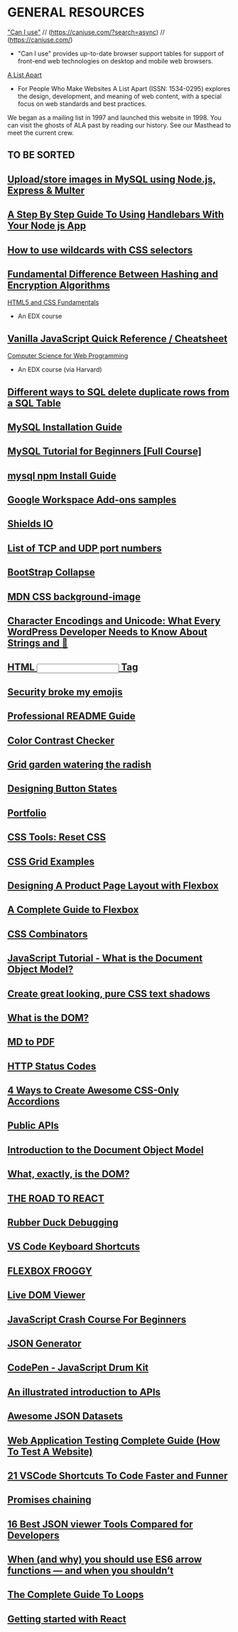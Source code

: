 # GENERAL RESOURCES

["Can I use"](https://caniuse.com/?search=await) // (https://caniuse.com/?search=async) // (https://caniuse.com/)

- "Can I use" provides up-to-date browser support tables for support of front-end web technologies on desktop and mobile web browsers.

[A List Apart](https://alistapart.com/)

- For People Who Make Websites
A List Apart (ISSN: 1534-0295) explores the design, development, and meaning of web content, with a special focus on web standards and best practices.

We began as a mailing list in 1997 and launched this website in 1998. You can visit the ghosts of ALA past by reading our history. See our Masthead to meet the current crew.

## TO BE SORTED

[Upload/store images in MySQL using Node.js, Express & Multer](https://www.bezkoder.com/node-js-upload-image-mysql/)
-

[A Step By Step Guide To Using Handlebars With Your Node js App](https://waelyasmina.medium.com/a-guide-into-using-handlebars-with-your-express-js-application-22b944443b65)
-

[How to use wildcards with CSS selectors](https://www.itsupportguides.com/knowledge-base/website-tips/css-wildcard/)
-

[Fundamental Difference Between Hashing and Encryption Algorithms](https://www.baeldung.com/cs/hashing-vs-encryption)
-

[HTML5 and CSS Fundamentals](https://www.edx.org/course/html5-and-css-fundamentals)
- An EDX course

[Vanilla JavaScript Quick Reference / Cheatsheet](https://gist.github.com/thegitfather/9c9f1a927cd57df14a59c268f118ce86#file-vanilla-js-cheatsheet-md)
-

[Computer Science for Web Programming](https://www.edx.org/professional-certificate/harvardx-computer-science-for-web-programming)
- An EDX course (via Harvard)

[Different ways to SQL delete duplicate rows from a SQL Table](https://www.sqlshack.com/different-ways-to-sql-delete-duplicate-rows-from-a-sql-table/)
-

[MySQL Installation Guide](https://coding-boot-camp.github.io/full-stack/mysql/mysql-installation-guide)
-

[MySQL Tutorial for Beginners [Full Course]](https://www.youtube.com/watch?v=7S_tz1z_5bA)
-

[mysql npm Install Guide](https://www.npmjs.com/package/mysql#install)
-

[Google Workspace Add-ons samples](https://github.com/googleworkspace/add-ons-samples/tree/42d1059ed850003b0de2b859ffd853c2173fa6cc/github)
-

[Shields IO](https://shields.io/)
-

[List of TCP and UDP port numbers](https://en.wikipedia.org/wiki/List_of_TCP_and_UDP_port_numbers)
-

[BootStrap Collapse](https://getbootstrap.com/docs/5.0/components/collapse/)
-

[MDN CSS background-image](https://developer.mozilla.org/en-US/docs/Web/CSS/background-image)
-

[Character Encodings and Unicode: What Every WordPress Developer Needs to Know About Strings and 🦄](https://deliciousbrains.com/how-unicode-works/)
-

[HTML <input> Tag](https://www.w3schools.com/tags/tag_input.asp)
-

[Security broke my emojis](https://7minutemiles.com/2018/12/05/security-broke-my-emojis/)
-

[Professional README Guide](https://coding-boot-camp.github.io/full-stack/github/professional-readme-guide)
-

[Color Contrast Checker](https://coolors.co/contrast-checker/112a46-040d18)
-

[Grid garden watering the radish](https://www.programmersought.com/article/2328993810/)
-

[Designing Button States](https://cloudfour.com/thinks/designing-button-states/)
-

[Portfolio](http://findmatthew.com/)
-

[CSS Tools: Reset CSS](https://meyerweb.com/eric/tools/css/reset/)
-

[CSS Grid Examples](https://www.quackit.com/css/grid/examples/)
-

[Designing A Product Page Layout with Flexbox](https://css-tricks.com/designing-a-product-page-layout-with-flexbox/)
-

[A Complete Guide to Flexbox](https://css-tricks.com/snippets/css/a-guide-to-flexbox/)
-

[CSS Combinators](https://www.w3schools.com/css/css_combinators.asp)
-

[JavaScript Tutorial - What is the Document Object Model?](https://www.youtube.com/watch?v=iBQEzanrjeg)
-

[Create great looking, pure CSS text shadows](https://www.massmediums.com/blog/134-create-great-looking-pure-css-text-shadows.html)
-

[What is the DOM?](https://css-tricks.com/dom/)
-

[MD to PDF](https://www.markdowntopdf.com/)
-

[HTTP Status Codes](https://httpstatuses.com/)
-

[4 Ways to Create Awesome CSS-Only Accordions](https://www.hongkiat.com/blog/css-only-accordion/)
-

[Public APIs](https://github.com/public-apis/public-apis)
-

[Introduction to the Document Object Model](https://www.youtube.com/watch?v=-0ZcldkGlt8)
-

[What, exactly, is the DOM?](https://bitsofco.de/what-exactly-is-the-dom/)
-

[THE ROAD TO REACT](https://www.roadtoreact.com/)
-

[Rubber Duck Debugging](https://rubberduckdebugging.com/)
-

[VS Code Keyboard Shortcuts](https://code.visualstudio.com/shortcuts/keyboard-shortcuts-windows.pdf)
-

[FLEXBOX FROGGY](https://flexboxfroggy.com/)
-

[Live DOM Viewer](https://software.hixie.ch/utilities/js/live-dom-viewer/)
-

[JavaScript Crash Course For Beginners](https://www.youtube.com/watch?v=hdI2bqOjy3c)
-

[JSON Generator](https://next.json-generator.com/)
-

[CodePen - JavaScript Drum Kit](https://codepen.io/amdsouza92/pen/xdooWa)
-

[An illustrated introduction to APIs](https://medium.com/epfl-extension-school/an-illustrated-introduction-to-apis-10f8000313b9)
-

[Awesome JSON Datasets](https://github.com/jdorfman/awesome-json-datasets)
-

[Web Application Testing Complete Guide (How To Test A Website)](https://www.softwaretestinghelp.com/web-application-testing/)
-

[21 VSCode Shortcuts To Code Faster and Funner](https://jsmanifest.com/21-vscode-shortcuts-to-code-faster-and-funner/)
-

[Promises chaining](https://javascript.info/promise-chaining)
-

[16 Best JSON viewer Tools Compared for Developers](https://prowebscraper.com/blog/best-json-viewer-tools-compared-for-developers/)
-

[When (and why) you should use ES6 arrow functions — and when you shouldn’t](https://www.freecodecamp.org/news/when-and-why-you-should-use-es6-arrow-functions-and-when-you-shouldnt-3d851d7f0b26/)
-

[The Complete Guide To Loops](https://jstutorial.medium.com/the-complete-guide-to-loops-cfa6522157e9)
-

[Getting started with React](https://developer.mozilla.org/en-US/docs/Learn/Tools_and_testing/Client-side_JavaScript_frameworks/React_getting_started)
-

[]()
-

[]()
-

[]()
-

[]()
-

[]()
-

[]()
-

[]()
-